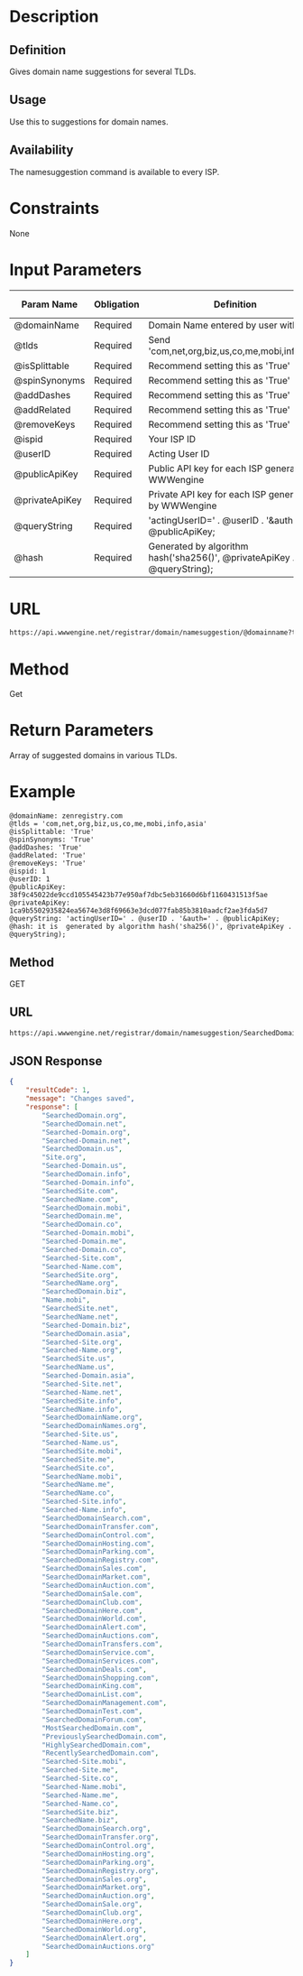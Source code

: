 Description
=============

Definition
------------

Gives domain name suggestions for several TLDs.

Usage
------------

Use this to suggestions for domain names.

Availability
-------------

The namesuggestion command is available to every ISP.

Constraints
=============

None

Input Parameters
=================

|	Param Name	|	Obligation	|	Definition	|	Max Size	|
|	------------- | ------------- | ------------- | ------------- |
|	@domainName	|	Required	|	Domain Name entered by user with TLD	|	63	|
|	@tlds	|	Required	|	Send 'com,net,org,biz,us,co,me,mobi,info,asia'	|		|
|	@isSplittable	|	Required	|	Recommend setting this as 'True'	|		|
|	@spinSynonyms	|	Required	|	Recommend setting this as 'True'	|		|
|	@addDashes	|	Required	|	Recommend setting this as 'True'	|		|
|	@addRelated	|	Required	|	Recommend setting this as 'True'	|		|
|	@removeKeys	|	Required	|	Recommend setting this as 'True'	|		|
|	@ispid	|	Required	|	Your ISP ID	|		|
|	@userID	|	Required	|	Acting User ID	|		|
|	@publicApiKey	|	Required	|	Public API key for each ISP generated by WWWengine	|	64	|
|	@privateApiKey	|	Required	| Private API key for each ISP generated by WWWengine	|	64	|
|	@queryString	|	Required	|	'actingUserID=' . @userID . '&auth=' . @publicApiKey;	|	-	|
|	@hash	|	Required	|	Generated by algorithm hash('sha256()', @privateApiKey . @queryString);	|	-	|

URL
===========

```html
https://api.wwwengine.net/registrar/domain/namesuggestion/@domainname?tlds=@tlds&isSplittable=True&spinSynonyms=@spinSynonyms&addDashes=@addDashes&addRelated=@addRelated&removeKeys=@removeKeys&ispid=@ispid&actingUserID=@actingUserID&auth=@authKey&hash=@hash
```

Method
========

Get

Return Parameters
=================

Array of suggested domains in various TLDs.

Example
=========

````
@domainName: zenregistry.com
@tlds = 'com,net,org,biz,us,co,me,mobi,info,asia'
@isSplittable: 'True'
@spinSynonyms: 'True'
@addDashes: 'True'
@addRelated: 'True'
@removeKeys: 'True'
@ispid: 1
@userID: 1
@publicApiKey: 38f9c45022de9ccd105545423b77e950af7dbc5eb31660d6bf1160431513f5ae
@privateApiKey: 1ca9b5502935824ea5674e3d8f69663e3dcd077fab85b3810aadcf2ae3fda5d7
@queryString: 'actingUserID=' . @userID . '&auth=' . @publicApiKey;
@hash: it is  generated by algorithm hash('sha256()', @privateApiKey . @queryString);
````

Method
--------

GET

URL
--------

````html
https://api.wwwengine.net/registrar/domain/namesuggestion/SearchedDomain.com?tlds=com,net,org,biz,us,co,me,mobi,info,asia&isSplittable=True&spinSynonyms=True&addDashes=True&addRelated=True&removeKeys=True&ispid=1&actingUserID=1&auth=38f9c45022de9ccd105545423b77e950af7dbc5eb31660d6bf1160431513f5ae&hash=1ca9b5502935824ea5674e3d8f69663e3dcd077fab85b3810aadcf2ae3fda5d7
````

JSON Response
--------

````json
{
    "resultCode": 1,
    "message": "Changes saved",
    "response": [
        "SearchedDomain.org",
        "SearchedDomain.net",
        "Searched-Domain.org",
        "Searched-Domain.net",
        "SearchedDomain.us",
        "Site.org",
        "Searched-Domain.us",
        "SearchedDomain.info",
        "Searched-Domain.info",
        "SearchedSite.com",
        "SearchedName.com",
        "SearchedDomain.mobi",
        "SearchedDomain.me",
        "SearchedDomain.co",
        "Searched-Domain.mobi",
        "Searched-Domain.me",
        "Searched-Domain.co",
        "Searched-Site.com",
        "Searched-Name.com",
        "SearchedSite.org",
        "SearchedName.org",
        "SearchedDomain.biz",
        "Name.mobi",
        "SearchedSite.net",
        "SearchedName.net",
        "Searched-Domain.biz",
        "SearchedDomain.asia",
        "Searched-Site.org",
        "Searched-Name.org",
        "SearchedSite.us",
        "SearchedName.us",
        "Searched-Domain.asia",
        "Searched-Site.net",
        "Searched-Name.net",
        "SearchedSite.info",
        "SearchedName.info",
        "SearchedDomainName.org",
        "SearchedDomainNames.org",
        "Searched-Site.us",
        "Searched-Name.us",
        "SearchedSite.mobi",
        "SearchedSite.me",
        "SearchedSite.co",
        "SearchedName.mobi",
        "SearchedName.me",
        "SearchedName.co",
        "Searched-Site.info",
        "Searched-Name.info",
        "SearchedDomainSearch.com",
        "SearchedDomainTransfer.com",
        "SearchedDomainControl.com",
        "SearchedDomainHosting.com",
        "SearchedDomainParking.com",
        "SearchedDomainRegistry.com",
        "SearchedDomainSales.com",
        "SearchedDomainMarket.com",
        "SearchedDomainAuction.com",
        "SearchedDomainSale.com",
        "SearchedDomainClub.com",
        "SearchedDomainHere.com",
        "SearchedDomainWorld.com",
        "SearchedDomainAlert.com",
        "SearchedDomainAuctions.com",
        "SearchedDomainTransfers.com",
        "SearchedDomainService.com",
        "SearchedDomainServices.com",
        "SearchedDomainDeals.com",
        "SearchedDomainShopping.com",
        "SearchedDomainKing.com",
        "SearchedDomainList.com",
        "SearchedDomainManagement.com",
        "SearchedDomainTest.com",
        "SearchedDomainForum.com",
        "MostSearchedDomain.com",
        "PreviouslySearchedDomain.com",
        "HighlySearchedDomain.com",
        "RecentlySearchedDomain.com",
        "Searched-Site.mobi",
        "Searched-Site.me",
        "Searched-Site.co",
        "Searched-Name.mobi",
        "Searched-Name.me",
        "Searched-Name.co",
        "SearchedSite.biz",
        "SearchedName.biz",
        "SearchedDomainSearch.org",
        "SearchedDomainTransfer.org",
        "SearchedDomainControl.org",
        "SearchedDomainHosting.org",
        "SearchedDomainParking.org",
        "SearchedDomainRegistry.org",
        "SearchedDomainSales.org",
        "SearchedDomainMarket.org",
        "SearchedDomainAuction.org",
        "SearchedDomainSale.org",
        "SearchedDomainClub.org",
        "SearchedDomainHere.org",
        "SearchedDomainWorld.org",
        "SearchedDomainAlert.org",
        "SearchedDomainAuctions.org"
    ]
}
````
